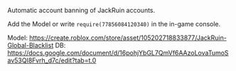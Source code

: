Automatic account banning of JackRuin accounts. 

Add the Model or write ``require(77856084120340)`` in the in-game console.

Model: https://create.roblox.com/store/asset/105202718833877/JackRuin-Global-Blacklist
DB: https://docs.google.com/document/d/16pohjYbGL7QmVf6AAzoLovaTumoSav53QI8Fvrh_d7c/edit?tab=t.0
